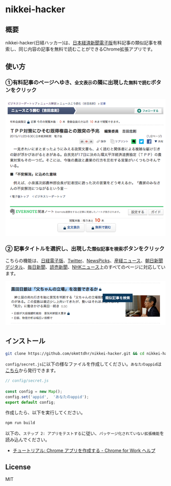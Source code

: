 # nikkei-hacker

## 概要

nikkei-hacker(日経ハッカー)は、<a href="http://www.nikkei.com/" target="_blank">日本経済新聞電子版</a>有料記事の類似記事を検索し、同じ内容の記事を無料で読むことができるChrome拡張アプリです。

## 使い方

### ①有料記事のページヘゆき、`全文表示`の隣に出現した`無料で読む`ボタンをクリック

![](img/sample3.png)

### ② 記事タイトルを選択し、出現した`類似記事を検索`ボタンをクリック

こちらの機能は、<a href="http://www.nikkei.com/" target="_blank">日経電子版</a>、<a href="https://twitter.com/" target="_blank">Twitter</a>、<a href="https://newspicks.com/" target="_blank">NewsPicks</a>、<a href="http://www.sankei.com/" target="_blank">産経ニュース</a>、<a href="http://www.asahi.com/?iref=com_gnavi_top" target="_blank">朝日新聞デジタル</a>、<a href="http://mainichi.jp/" target="_blank">毎日新聞</a>、<a href="http://www.yomiuri.co.jp/" target="_blank">読売新聞</a>、<a href="http://www3.nhk.or.jp/news/" target="_blank">NHKニュース</a>上のすべてのページに対応しています。

![](img/sample4.png)



## インストール

```bash
git clone https://github.com/okmttdhr/nikkei-hacker.git && cd nikkei-hacker
```

`config/secret.js`に以下の様なファイルを作成してください。`あなたのappid`は<a href="https://e.developer.yahoo.co.jp/register" target="_blank">こちら</a>から発行できます。

```javascript
// config/secret.js

const config = new Map();
config.set('appid',  'あなたのappid');
export default config;
```

作成したら、以下を実行してください。

```bash
npm run build
```

以下の、`ステップ 2: アプリをテストする`に従い、`パッケージ化されていない拡張機能`を読み込んでください。

* <a href="https://support.google.com/chrome/a/answer/2714278?hl=ja" target="_blank">チュートリアル: Chrome アプリを作成する - Chrome for Work ヘルプ</a>



## License

MIT
